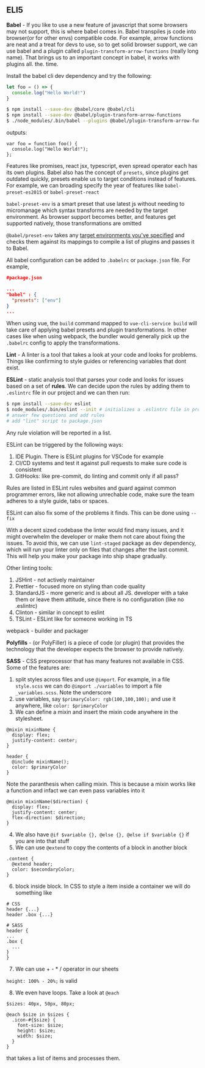 
## ELI5

**Babel** -  If you like to use a new feature of javascript that some browsers may not support, this is where babel comes in. Babel transpiles js code into browser(or for other envs) compatible code. For example, arrow functions are neat and a treat for devs to use, so to get solid browser support, we can use babel and a plugin called `plugin-transform-arrow-functions` (really long name). That brings us to an important concept in babel, it works with plugins all. the. time.

Install the babel cli dev dependency and try the following:

```arrow.js
let foo = () => {
  console.log("Hello World!")
}
```

```bash
$ npm install --save-dev @babel/core @babel/cli
$ npm install --save-dev @babel/plugin-transform-arrow-functions
$ ./node_modules/.bin/babel --plugins @babel/plugin-transform-arrow-functions arrow.js 
```

outputs:

```
var foo = function foo() {
  console.log("Hello World!");
};
```

Features like promises, react jsx,  typescript, even spread operator each has its own plugins. Babel also has the concept of `presets`, since plugins get outdated quickly, presets enable us to target conditions instead of features. For example, we can broading specify the year of features like `babel-preset-es2015` or `babel-preset-react`

`babel-preset-env`  is a smart preset that use latest js without needing to micromanage which syntax transforms are needed by the target environment. As browser support becomes better, and features get supported natively, those transformations are omitted

`@babel/preset-env` takes any [target environments you've specified](https://babeljs.io/docs/en/babel-preset-env#targets) and checks them against its mappings to compile a list of plugins and passes it to Babel.

All babel configuration can be added to `.babelrc` or `package.json` file. For example, 

```json
#package.json

...
"babel" : {
  "presets": ["env"]
}
...

```

When using vue, the `build` command mapped to  `vue-cli-service build` will take care of applying babel presets and plugin transformations. In other cases like when using webpack, the bundler would generally pick up the `.babelrc` config to apply the transformations.

**Lint** - A linter is a tool that takes a look at your code and looks for problems. Things like confirming to style guides or referencing variables that dont exist. 

**ESLint** - static analysis tool that parses your code and looks for issues based on a set of **rules**. We can decide upon the rules by adding them to `.eslintrc` file in our project and we can then run:

```bash
$ npm install --save-dev eslint
$ node_modules/.bin/eslint --init # initializes a .eslintrc file in project
# answer few questions and add rules
# add "lint" script to package.json


```

Any rule violation will be reported in a list.

ESLint can be triggered by the following ways:

1. IDE Plugin. There is ESLint plugins for VSCode for example
2. CI/CD systems and test it against pull requests to make sure code is consistent
3. GitHooks: like pre-commit, do linting and commit only if all pass?

Rules are listed in ESLint rules websites and guard against common programmer errors, like not allowing unrechable code, make sure the team adheres to a style guide, tabs or spaces.

ESLint can also fix some of the problems it finds. This can be done using `--fix` 

With a decent sized codebase the linter would find many issues, and it might overwhelm the developer or make them not care about fixing the issues. To avoid this, we can use `lint-staged` package as dev dependency, which will run your linter only on files that changes after the last commit. This will help you make your package into ship shape gradually.

Other linting tools:
1. JSHint - not actively maintainer
2. Prettier - focused more on styling than code quality
3. StandardJS - more generic and is about all JS. developer with a take them or leave them attitude, since there is no configuration (like no .eslintrc)
4. Clinton - similar in concept to eslint
5. TSLint - ESLint like for someone working in TS


webpack - builder and packager

**Polyfills** - (or PolyFiller) is a piece of code (or plugin) that provides the technology that the developer expects the browser to provide natively.  

**SASS** - CSS preprocessor that has many features not available in CSS. Some of the features are:

1. split styles across files and use `@import`. For example, in a file `style.scss` we can do `@import ./variables` to import a file `_variables.scss`. Note the underscore
2. use variables, say `$primaryColor: rgb(100,100,100);` and use it anywhere, like `color: $primaryColor`
3. We can define a mixin and insert the mixin code anywhere in the stylesheet. 
```
@mixin mixinName {
  display: flex;
  justify-content: center;
}

header {
  @include mixinName();
  color: $primaryColor
}
```

Note the paranthesis when calling mixin. This is because a mixin works like a function and infact we can even pass variables into it

```
@mixin mixinName($direction) {
  display: flex;
  justify-content: center;
  flex-direction: $direction;
}
```

4. We also have `@if $variable {}, @else {}, @else if $variable {}` if you are into that stuff
5. We can use `@extend` to copy the contents of a block in another block

```
.content {
  @extend header;
  color: $secondaryColor;
}
```
6. block inside block. In CSS to style a item inside a container we will do something like
```
# CSS
header {...}
header .box {...}

# SASS
header {
...
.box {
  ...
}
}
```
7. We can use + - * / operator in our sheets

`height: 100% - 20%;` is valid

8. We even have loops. Take a look at `@each` 

```
$sizes: 40px, 50px, 80px;

@each $size in $sizes {
  .icon-#{$size} {
    font-size: $size;
    height: $size;
    width: $size;
  }
}

```

that takes a list of items and processes them.